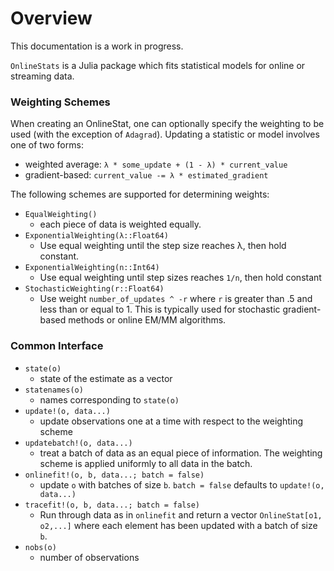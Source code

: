 # Overview

This documentation is a work in progress.


`OnlineStats` is a Julia package which fits statistical models for online or streaming data.

### Weighting Schemes
When creating an OnlineStat, one can optionally specify the weighting to be used (with the exception of `Adagrad`).  Updating a statistic or model involves one of two forms:

- weighted average: `λ * some_update + (1 - λ) * current_value`
- gradient-based:  `current_value -= λ * estimated_gradient`

The following schemes are supported for determining weights:

- `EqualWeighting()`
    - each piece of data is weighted equally.
- `ExponentialWeighting(λ::Float64)`
    - Use equal weighting until the step size reaches λ, then hold constant.
- `ExponentialWeighting(n::Int64)`
    - Use equal weighting until step sizes reaches `1/n`, then hold constant
- `StochasticWeighting(r::Float64)`
    - Use weight `number_of_updates ^ -r` where `r` is greater than .5 and less than or equal to 1.  This is typically used for stochastic gradient-based methods or online EM/MM algorithms.




### Common Interface

- `state(o)`
    - state of the estimate as a vector
- `statenames(o)`
    - names corresponding to `state(o)`
- `update!(o, data...)`
    - update observations one at a time with respect to the weighting scheme
- `updatebatch!(o, data...)`
    - treat a batch of data as an equal piece of information.  The weighting scheme is applied uniformly to all data in the batch.
- `onlinefit!(o, b, data...; batch = false)`
    - update `o` with batches of size `b`.  `batch = false` defaults to `update!(o, data...)`
- `tracefit!(o, b, data...; batch = false)`
    - Run through data as in `onlinefit` and return a vector `OnlineStat[o1, o2,...]` where each element
    has been updated with a batch of size `b`.
- `nobs(o)`
    - number of observations

